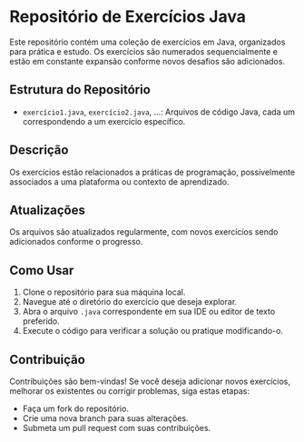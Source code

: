 # Repositório de Exercícios Java

Este repositório contém uma coleção de exercícios em Java, organizados para prática e estudo. Os exercícios são numerados sequencialmente e estão em constante expansão conforme novos desafios são adicionados.
 
## Estrutura do Repositório
- `exercício1.java`, `exercício2.java`, ...: Arquivos de código Java, cada um correspondendo a um exercício específico.

## Descrição
Os exercícios estão relacionados a práticas de programação, possivelmente associados a uma plataforma ou contexto de aprendizado. 

## Atualizações
Os arquivos são atualizados regularmente, com novos exercícios sendo adicionados conforme o progresso.

## Como Usar
1. Clone o repositório para sua máquina local.
2. Navegue até o diretório do exercício que deseja explorar.
3. Abra o arquivo `.java` correspondente em sua IDE ou editor de texto preferido.
4. Execute o código para verificar a solução ou pratique modificando-o.

## Contribuição
Contribuições são bem-vindas! Se você deseja adicionar novos exercícios, melhorar os existentes ou corrigir problemas, siga estas etapas:
- Faça um fork do repositório.
- Crie uma nova branch para suas alterações.
- Submeta um pull request com suas contribuições.
